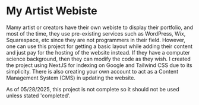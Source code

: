 # My Artist Webiste

Mamy artist or creators have their own webiste to display their portfolio, and most of the time, they use pre-existing services such as WordPress, Wix, Squarespace, etc since they are not programmers in their field. However, one can use this project for getting a basic layout while adding their content and just pay for the hosting of the website instead. If they have a computer science background, then they can modify the code as they wish. I created the project using NextJS for indexing on Google and Tailwind CSS due to its simplicity. There is also creating your own account to act as a Content Management System (CMS) in updating the website. 

As of 05/28/2025, this project is not complete so it should not be used unless stated 'completed'. 
